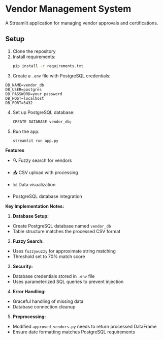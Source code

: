 # Vendor Management System

A Streamlit application for managing vendor approvals and certifications.

## Setup

1. Clone the repository
2. Install requirements:
   ```bash
   pip install -r requirements.txt
3. Create a `.env` file with PostgreSQL credentials:

```
DB_NAME=vendor_db
DB_USER=postgres
DB_PASSWORD=your_password
DB_HOST=localhost
DB_PORT=5432
```
4. Set up PostgreSQL database:
    ```bash
   CREATE DATABASE vendor_db;
5. Run the app:
    ```bash
    streamlit run app.py

**Features**
- 🔍 Fuzzy search for vendors

- 📤 CSV upload with processing

- 📊 Data visualization

- PostgreSQL database integration


**Key Implementation Notes:**

1. **Database Setup:**
- Create PostgreSQL database named `vendor_db`
- Table structure matches the processed CSV format

2. **Fuzzy Search:**
- Uses `fuzzywuzzy` for approximate string matching
- Threshold set to 70% match score

3. **Security:**
- Database credentials stored in `.env` file
- Uses parameterized SQL queries to prevent injection

4. **Error Handling:**
- Graceful handling of missing data
- Database connection cleanup

5. **Preprocessing:**
- Modified `approved_vendors.py` needs to return processed DataFrame
- Ensure date formatting matches PostgreSQL requirements
